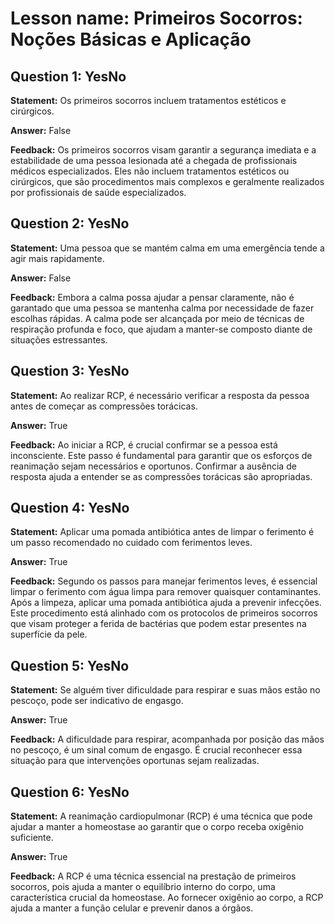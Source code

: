 # Lesson name: Primeiros Socorros: Noções Básicas e Aplicação

## Question 1: YesNo

**Statement:** Os primeiros socorros incluem tratamentos estéticos e cirúrgicos.

**Answer:** False

**Feedback:**
Os primeiros socorros visam garantir a segurança imediata e a estabilidade de uma pessoa lesionada até a chegada de profissionais médicos especializados. Eles não incluem tratamentos estéticos ou cirúrgicos, que são procedimentos mais complexos e geralmente realizados por profissionais de saúde especializados.


## Question 2: YesNo

**Statement:** Uma pessoa que se mantém calma em uma emergência tende a agir mais rapidamente.

**Answer:** False

**Feedback:**
Embora a calma possa ajudar a pensar claramente, não é garantado que uma pessoa se mantenha calma por necessidade de fazer escolhas rápidas. A calma pode ser alcançada por meio de técnicas de respiração profunda e foco, que ajudam a manter-se composto diante de situações estressantes.


## Question 3: YesNo

**Statement:** Ao realizar RCP, é necessário verificar a resposta da pessoa antes de começar as compressões torácicas.

**Answer:** True

**Feedback:**
Ao iniciar a RCP, é crucial confirmar se a pessoa está inconsciente. Este passo é fundamental para garantir que os esforços de reanimação sejam necessários e oportunos. Confirmar a ausência de resposta ajuda a entender se as compressões torácicas são apropriadas.


## Question 4: YesNo

**Statement:** Aplicar uma pomada antibiótica antes de limpar o ferimento é um passo recomendado no cuidado com ferimentos leves.

**Answer:** True

**Feedback:**
Segundo os passos para manejar ferimentos leves, é essencial limpar o ferimento com água limpa para remover quaisquer contaminantes. Após a limpeza, aplicar uma pomada antibiótica ajuda a prevenir infecções. Este procedimento está alinhado com os protocolos de primeiros socorros que visam proteger a ferida de bactérias que podem estar presentes na superfície da pele.


## Question 5: YesNo

**Statement:** Se alguém tiver dificuldade para respirar e suas mãos estão no pescoço, pode ser indicativo de engasgo.

**Answer:** True

**Feedback:**
A dificuldade para respirar, acompanhada por posição das mãos no pescoço, é um sinal comum de engasgo. É crucial reconhecer essa situação para que intervenções oportunas sejam realizadas.


## Question 6: YesNo

**Statement:** A reanimação cardiopulmonar (RCP) é uma técnica que pode ajudar a manter a homeostase ao garantir que o corpo receba oxigênio suficiente.

**Answer:** True

**Feedback:**
A RCP é uma técnica essencial na prestação de primeiros socorros, pois ajuda a manter o equilíbrio interno do corpo, uma característica crucial da homeostase. Ao fornecer oxigênio ao corpo, a RCP ajuda a manter a função celular e prevenir danos a órgãos.

